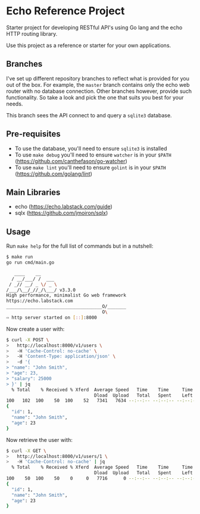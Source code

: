 # Echo Reference Project

Starter project for developing RESTful API's using Go lang and the echo
HTTP routing library.

Use this project as a reference or starter for your own applications.

## Branches

I've set up different repository branches to reflect what is provided for you out of the box. For example, the `master` branch contains only the echo web router with no database connection. Other branches however, provide such functionality. So take a look and pick the one that suits you best for your needs.

This branch sees the API connect to and query a `sqlite3` database.

## Pre-requisites

- To use the database, you'll need to ensure `sqlite3` is installed
- To use `make debug` you'll need to ensure `watcher` is in your `$PATH` (https://github.com/canthefason/go-watcher)
- To use `make lint` you'll need to ensure `golint` is in your `$PATH` (https://github.com/golang/lint)

## Main Libraries

- echo (https://echo.labstack.com/guide)
- sqlx (https://github.com/jmoiron/sqlx)

## Usage

Run `make help` for the full list of commands but in a nutshell:

```sh
$ make run
go run cmd/main.go

   ____    __
  / __/___/ /  ___
 / _// __/ _ \/ _ \
/___/\__/_//_/\___/ v3.3.0
High performance, minimalist Go web framework
https://echo.labstack.com
____________________________________O/_______
                                    O\
⇨ http server started on [::]:8000
```

Now create a user with:

```sh
$ curl -X POST \
>   http://localhost:8000/v1/users \
>   -H 'Cache-Control: no-cache' \
>   -H 'Content-Type: application/json' \
>   -d '{
> "name": "John Smith",
> "age": 23,
> "salary": 25000
> }' | jq
  % Total    % Received % Xferd  Average Speed   Time    Time     Time  Current
                                 Dload  Upload   Total   Spent    Left  Speed
100   102  100    50  100    52   7341   7634 --:--:-- --:--:-- --:--:--  8666
{
  "id": 1,
  "name": "John Smith",
  "age": 23
}
```

Now retrieve the user with:

```sh
$ curl -X GET \
>   http://localhost:8000/v1/users/1 \
>   -H 'Cache-Control: no-cache' | jq
  % Total    % Received % Xferd  Average Speed   Time    Time     Time  Current
                                 Dload  Upload   Total   Spent    Left  Speed
100    50  100    50    0     0   7716      0 --:--:-- --:--:-- --:--:--  8333
{
  "id": 1,
  "name": "John Smith",
  "age": 23
}
```

